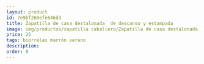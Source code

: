 ```yaml
---
layout: product
id: 7e9bf260efe646d3
title: Zapatilla de casa destalonada  de descanso y estampada
image: img/productos/zapatilla caballero/Zapatilla de casa destalonada  de descanso y estampada=25=biorrelax marrón verano.webp
price: 25
tags: biorrelax marrón verano
description: 
order: 0
---
```

